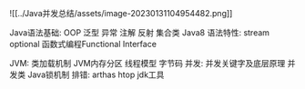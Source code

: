 ![[../Java并发总结/assets/image-20230131104954482.png]]

Java语法基础: OOP  泛型  异常  注解  反射  集合类
Java8 语法特性:  stream  optional  函数式编程Functional Interface

JVM:  类加载机制 JVM内存分区 线程模型 字节码
并发: 并发关键字及底层原理  并发类  Java锁机制
排错: arthas htop jdk工具